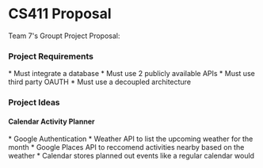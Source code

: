 <h1> CS411 Proposal </h1> 
Team 7's Groupt Project Proposal:

<h3> Project Requirements </h3> 
* Must integrate a database 
* Must use 2 publicly available APIs 
* Must use third party OAUTH 
* Must use a decoupled architecture 

<h3> Project Ideas </h3> 

<h4> Calendar Activity Planner </h4> 
* Google Authentication 
* Weather API to list the upcoming weather for the month
* Google Places API to reccomend activities nearby based on the weather 
* Calendar stores planned out events like a regular calendar would 
